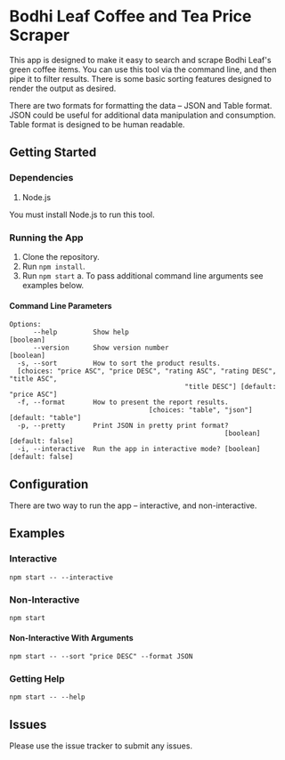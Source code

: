 # Bodhi Leaf Coffee and Tea Price Scraper

This app is designed to make it easy to search and scrape
Bodhi Leaf's green coffee items. You can use this tool via
the command line, and then pipe it to filter results. There
is some basic sorting features designed to render the output
as desired.

There are two formats for formatting the data – JSON and Table format.
JSON could be useful for additional data manipulation and consumption.
Table format is designed to be human readable.

## Getting Started

### Dependencies

1. Node.js

You must install Node.js to run this tool.

### Running the App

1. Clone the repository.
2. Run `npm install`.
3. Run `npm start`
    a. To pass additional command line arguments see examples below.

#### Command Line Parameters

```shell
Options:
      --help         Show help                                         [boolean]
      --version      Show version number                               [boolean]
  -s, --sort         How to sort the product results.
  [choices: "price ASC", "price DESC", "rating ASC", "rating DESC", "title ASC",
                                            "title DESC"] [default: "price ASC"]
  -f, --format       How to present the report results.
                                   [choices: "table", "json"] [default: "table"]
  -p, --pretty       Print JSON in pretty print format?
                                                      [boolean] [default: false]
  -i, --interactive  Run the app in interactive mode? [boolean] [default: false]
```

## Configuration

There are two way to run the app – interactive, and non-interactive.

## Examples

### Interactive

```shell
npm start -- --interactive
```

### Non-Interactive

```shell
npm start
```

#### Non-Interactive With Arguments

```shell
npm start -- --sort "price DESC" --format JSON
```

### Getting Help

```shell
npm start -- --help
```

## Issues

Please use the issue tracker to submit any issues.
